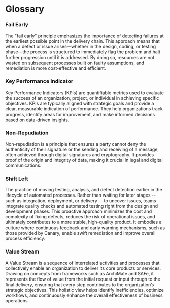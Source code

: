 # Glossary

### Fail Early

The "fail early" principle emphasizes the importance of detecting failures at the earliest possible point in the delivery chain. This approach means that when a defect or issue arises—whether in the design, coding, or testing phase—the process is structured to immediately flag the problem and halt further progression until it is addressed. By doing so, resources are not wasted on subsequent processes built on faulty assumptions, and remediation is more cost-effective and efficient.

### Key Performance Indicator

Key Performance Indicators (KPIs) are quantifiable metrics used to evaluate the success of an organization, project, or individual in achieving specific objectives. KPIs are typically aligned with strategic goals and provide a clear, measurable indication of performance. They help organizations track progress, identify areas for improvement, and make informed decisions based on data-driven insights.

### Non-Repudiation

Non-repudiation is a principle that ensures a party cannot deny the authenticity of their signature or the sending and receiving of a message, often achieved through digital signatures and cryptography. It provides proof of the origin and integrity of data, making it crucial in legal and digital communications.

### Shift Left

The practice of moving testing, analysis, and defect detection earlier in the lifecycle of automated processes. Rather than waiting for later stages -- such as integration, deployment, or delivery -- to uncover issues, teams integrate quality checks and automated testing right from the design and development phases. This proactive approach minimizes the cost and complexity of fixing defects, reduces the risk of operational issues, and ultimately contributes to a more stable, high-quality product. It embodies a culture where continuous feedback and early warning mechanisms, such as those provided by Canary, enable swift remediation and improve overall process efficiency.

### Value Stream

A Value Stream is a sequence of interrelated activities and processes that collectively enable an organization to deliver its core products or services. Drawing on concepts from frameworks such as ArchiMate and SAFe, it represents the flow of value from the initial request or input through to the final delivery, ensuring that every step contributes to the organization’s strategic objectives. This holistic view helps identify inefficiencies, optimize workflows, and continuously enhance the overall effectiveness of business operations.